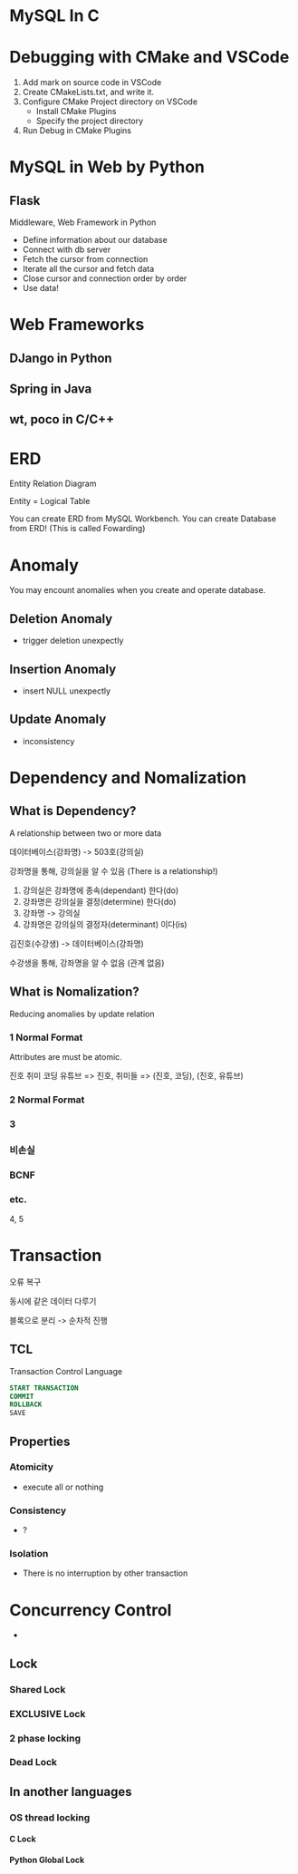# MySQL In C

# Debugging with CMake and VSCode

1. Add mark on source code in VSCode
2. Create CMakeLists.txt, and write it.
3. Configure CMake Project directory on VSCode
    - Install CMake Plugins
    - Specify the project directory
4. Run Debug in CMake Plugins

# MySQL in Web by Python

## Flask
Middleware, Web Framework in Python

- Define information about our database
- Connect with db server
- Fetch the cursor from connection
- Iterate all the cursor and fetch data
- Close cursor and connection order by order
- Use data!

# Web Frameworks
## DJango in Python
## Spring in Java
## wt, poco in C/C++

# ERD
Entity Relation Diagram

Entity = Logical Table

You can create ERD from MySQL Workbench.
You can create Database from ERD! (This is called Fowarding)

# Anomaly

You may encount anomalies when you create and operate database.

## Deletion Anomaly
- trigger deletion unexpectly

## Insertion Anomaly
- insert NULL unexpectly

## Update Anomaly
- inconsistency 

# Dependency and Nomalization

## What is Dependency?

A relationship between two or more data

데이터베이스(강좌명) -> 503호(강의실)

강좌명을 통해, 강의실을 알 수 있음 (There is a relationship!)

1. 강의실은 강좌명에 종속(dependant) 한다(do)
2. 강좌명은 강의실을 결정(determine) 한다(do)
3. 강좌명 -> 강의실
4. 강좌명은 강의실의 결정자(determinant) 이다(is) 


김진호(수강생) -> 데이터베이스(강좌명)

수강생을 통해, 강좌명을 알 수 없음 (관계 없음)

## What is Nomalization?

Reducing anomalies by update relation

### 1 Normal Format
Attributes are must be atomic.

진호 취미 코딩 유튜브 => 진호, 취미들 => (진호, 코딩), (진호, 유튜브)

### 2 Normal Format

### 3
### 비손실
### BCNF
### etc.
4, 5

# Transaction

오류 복구

동시에 같은 데이터 다루기

블록으로 분리 -> 순차적 진행

## TCL
Transaction Control Language

```sql
START TRANSACTION
COMMIT
ROLLBACK
SAVE
```

## Properties

### Atomicity
- execute all or nothing

### Consistency
- ?

### Isolation
- There is no interruption by other transaction

# Concurrency Control
- 

## Lock
### Shared Lock
### EXCLUSIVE Lock
### 2 phase locking
### Dead Lock

## In another languages
### OS thread locking
#### C Lock
#### Python Global Lock
